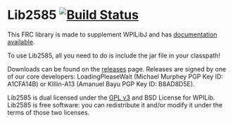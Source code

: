 Lib2585 [![Build Status](https://travis-ci.org/Impact2585/Lib2585.svg?branch=master)](https://travis-ci.org/Impact2585/Lib2585)
=======

This FRC library is made to supplement WPILibJ and has [documentation available](https://impact2585.github.io/Lib2585).

To use Lib2585, all you need to do is include the jar file in your classpath!

Downloads can be found on the [releases](https://github.com/2585Robophiles/Lib2585/releases) page. Releases are signed by one of our core developers: LoadingPleaseWait (Michael Murphey PGP Key ID: A1CFA14B) or KIllin-A13 (Amanuel Bayu PGP Key ID: B8AD8D5E).

Lib2585 is dual licensed under the [GPL v3](http://www.gnu.org/licenses) and BSD License for WPILib.
Lib2585 is free software: you can redistribute it and/or modify it under the terms of those two licenses.
